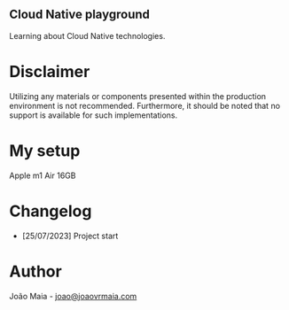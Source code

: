 Cloud Native playground
----

Learning about Cloud Native technologies.

# Disclaimer

Utilizing any materials or components presented within the production environment is not recommended. Furthermore, it should be noted that no support is available for such implementations.

# My setup

Apple m1 Air 16GB

# Changelog

- [25/07/2023] Project start

# Author

João Maia - joao@joaovrmaia.com